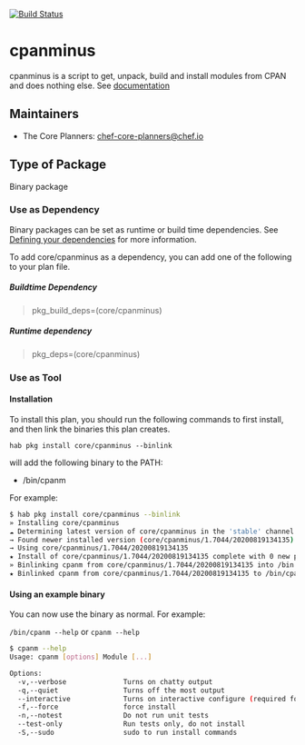 [![Build Status](https://dev.azure.com/chefcorp-partnerengineering/Chef%20Base%20Plans/_apis/build/status/chef-base-plans.cpanminus?branchName=master)](https://dev.azure.com/chefcorp-partnerengineering/Chef%20Base%20Plans/_build/latest?definitionId=203&branchName=master)

# cpanminus

cpanminus is a script to get, unpack, build and install modules from CPAN and does nothing else.  See [documentation](https://metacpan.org/pod/release/MIYAGAWA/App-cpanminus-0.9929/lib/App/cpanminus.pm)

## Maintainers

* The Core Planners: <chef-core-planners@chef.io>

## Type of Package

Binary package

### Use as Dependency

Binary packages can be set as runtime or build time dependencies. See [Defining your dependencies](https://www.habitat.sh/docs/developing-packages/developing-packages/#sts=Define%20Your%20Dependencies) for more information.

To add core/cpanminus as a dependency, you can add one of the following to your plan file.

##### Buildtime Dependency

> pkg_build_deps=(core/cpanminus)

##### Runtime dependency

> pkg_deps=(core/cpanminus)

### Use as Tool

#### Installation

To install this plan, you should run the following commands to first install, and then link the binaries this plan creates.

``hab pkg install core/cpanminus --binlink``

will add the following binary to the PATH:

* /bin/cpanm

For example:

```bash
$ hab pkg install core/cpanminus --binlink
» Installing core/cpanminus
☁ Determining latest version of core/cpanminus in the 'stable' channel
→ Found newer installed version (core/cpanminus/1.7044/20200819134135) than remote version (core/cpanminus/1.7044/20200404014441)
→ Using core/cpanminus/1.7044/20200819134135
★ Install of core/cpanminus/1.7044/20200819134135 complete with 0 new packages installed.
» Binlinking cpanm from core/cpanminus/1.7044/20200819134135 into /bin
★ Binlinked cpanm from core/cpanminus/1.7044/20200819134135 to /bin/cpanm
```

#### Using an example binary

You can now use the binary as normal.  For example:

``/bin/cpanm --help`` or ``cpanm --help``

```bash
$ cpanm --help
Usage: cpanm [options] Module [...]

Options:
  -v,--verbose              Turns on chatty output
  -q,--quiet                Turns off the most output
  --interactive             Turns on interactive configure (required for Task:: modules)
  -f,--force                force install
  -n,--notest               Do not run unit tests
  --test-only               Run tests only, do not install
  -S,--sudo                 sudo to run install commands
```
